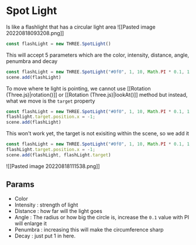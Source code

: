 # Spot Light
Is like a flashlight that has a circular light area
![[Pasted image 20220818093208.png]]

```js
const flashLight = new THREE.SpotLight()
```

This will accept 5 parameters which are the color, intensity, distance, angle, penumbra and decay

```js
const flashLight = new THREE.SpotLight("#0f0", 1, 10, Math.PI * 0.1, 1, 1)
scene.add(flashLight)
```

To move where te light is pointing, we cannot use [[Rotation (Three.js)|rotation()]] or [[Rotation (Three.js)|lookAt()]] method but instead, what we move is the `target` property 

```js
const flashLight = new THREE.SpotLight("#0f0", 1, 10, Math.PI * 0.1, 1, 1)
flashlight.target.position.x = -1;
scene.add(flashLight)
```

This won't work yet, the target is not exisiting within the scene, so we add it
```js
const flashLight = new THREE.SpotLight("#0f0", 1, 10, Math.PI * 0.1, 1, 1)
flashLight.target.position.x = -1;
scene.add(flashLight, flashLight.target)
```

![[Pasted image 20220818111538.png]]

## Params
- Color
- Intensity : strength of light
- Distance : how far will the light goes
- Angle : The radius or how big the circle is, increase the `0.1` value with PI will enlarge it
- Penumbra : increasing this will make the circumference sharp
- Decay : just put 1 in here. 

